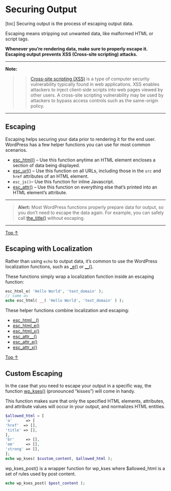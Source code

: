 # Securing Output

[toc]
Securing output is the process of escaping output data.

Escaping means stripping out unwanted data, like malformed HTML or script tags.

**Whenever you’re rendering data, make sure to properly escape it. Escaping output prevents XSS (Cross-site scripting) attacks.**

---
**Note:**
> > [Cross-site scripting (XSS)](https://en.wikipedia.org/wiki/Cross-site_scripting) is a type of computer security vulnerability typically found in web applications. XSS enables attackers to inject client-side scripts into web pages viewed by other users. A cross-site scripting vulnerability may be used by attackers to bypass access controls such as the same-origin policy.
---

## Escaping 

Escaping helps securing your data prior to rendering it for the end user. WordPress has a few helper functions you can use for most common scenarios.

- [esc_html()](https://developer.wordpress.org/reference/functions/esc_html/) – Use this function anytime an HTML element encloses a section of data being displayed.
- [esc_url()](https://developer.wordpress.org/reference/functions/esc_url/) – Use this function on all URLs, including those in the `src` and `href` attributes of an HTML element.
- `esc_js()`– Use this function for inline Javascript.
- [esc_attr()](https://developer.wordpress.org/reference/functions/esc_attr/) – Use this function on everything else that’s printed into an HTML element’s attribute.

---
> **Alert:** Most WordPress functions properly prepare data for output, so you don’t need to escape the data again. For example, you can safely call [the_title()](https://developer.wordpress.org/reference/functions/the_title/) without escaping.
---

[Top ↑](https://developer.wordpress.org/plugins/security/securing-output/#top)

## Escaping with Localization 

Rather than using `echo` to output data, it’s common to use the WordPress localization functions, such as [_e()](https://developer.wordpress.org/reference/functions/_e/) or [__()](https://developer.wordpress.org/reference/functions/__/).

These functions simply wrap a localization function inside an escaping function:

```php
esc_html_e( 'Hello World', 'text_domain' );
// same as
echo esc_html( __( 'Hello World', 'text_domain' ) );
```

These helper functions combine localization and escaping:

- [esc_html__()](https://developer.wordpress.org/reference/functions/esc_html__/)
- [esc_html_e()](https://developer.wordpress.org/reference/functions/esc_html_e/)
- [esc_html_x()](https://developer.wordpress.org/reference/functions/esc_html_x/)
- [esc_attr__()](https://developer.wordpress.org/reference/functions/esc_attr__/)
- [esc_attr_e()](https://developer.wordpress.org/reference/functions/esc_attr_e/)
- [esc_attr_x()](https://developer.wordpress.org/reference/functions/esc_attr_x/)

[Top ↑](https://developer.wordpress.org/plugins/security/securing-output/#top)

## Custom Escaping 

In the case that you need to escape your output in a specific way, the function [wp_kses()](https://developer.wordpress.org/reference/functions/wp_kses/) (pronounced “kisses”) will come in handy.

This function makes sure that only the specified HTML elements, attributes, and attribute values will occur in your output, and normalizes HTML entities.

```php
$allowed_html = [
'a'      => [
'href'  => [],
'title' => [],
],
'br'     => [],
'em'     => [],
'strong' => [],
];
echo wp_kses( $custom_content, $allowed_html );
```

wp_kses_post() is a wrapper function for wp_kses where $allowed_html is a set of rules used by post content.

```php
echo wp_kses_post( $post_content );
```
